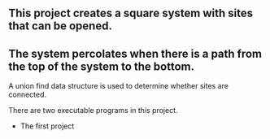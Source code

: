 ## This project creates a square system with sites that can be opened. 
## The system percolates when there is a path from the top of the system to the bottom.

A union find data structure is used to determine whether sites are connected.

There are two executable programs in this project. 
  - The first project 
